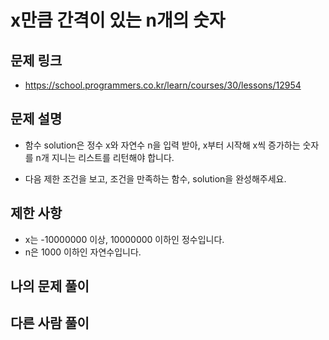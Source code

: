 # x만큼 간격이 있는 n개의 숫자

## 문제 링크 

- https://school.programmers.co.kr/learn/courses/30/lessons/12954

## 문제 설명 

- 함수 solution은 정수 x와 자연수 n을 입력 받아, x부터 시작해 x씩 증가하는 숫자를 n개 지니는 리스트를 리턴해야 합니다. 

- 다음 제한 조건을 보고, 조건을 만족하는 함수, solution을 완성해주세요.

## 제한 사항

- x는 -10000000 이상, 10000000 이하인 정수입니다.
- n은 1000 이하인 자연수입니다.

## 나의 문제 풀이

## 다른 사람 풀이 
